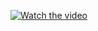 [![Watch the video](https://img./embed/dQw4w9WgXcQ?si=Cl7Kdz7xLTkFSZNv/0.jpg)](https://www.youtube.com/embed/dQw4w9WgXcQ?si=Cl7Kdz7xLTkFSZNv)
